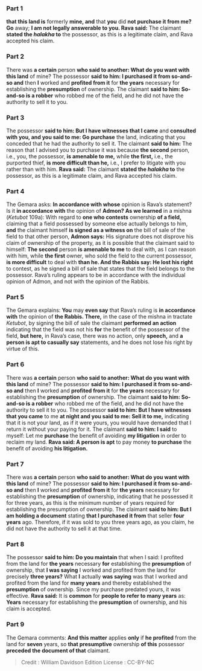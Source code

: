 
### Part 1
<b>that this land is</b> formerly <b>mine, and</b> that <b>you</b> did <b>not purchase it from me? Go</b> away; <b>I am not legally answerable to you. Rava said:</b> The claimant <b>stated the <i>halakha</i> to</b> the possessor, as this is a legitimate claim, and Rava accepted his claim.

### Part 2
There was <b>a certain</b> person <b>who said to another: What do you want with this land</b> of mine? The possessor <b>said to him: I purchased it from so-and-so and</b> then <b>I</b> worked and <b>profited from it</b> for <b>the years</b> necessary for establishing the <b>presumption</b> of ownership. The claimant <b>said to him: So-and-so is a robber</b> who robbed me of the field, and he did not have the authority to sell it to you.

### Part 3
The possessor <b>said to him: But I have witnesses that I came</b> and <b>consulted with you, and you said to me: Go purchase</b> the land, indicating that you conceded that he had the authority to sell it. The claimant <b>said to him:</b> The reason that I advised you to purchase it was because <b>the second</b> person, i.e., you, the possessor, <b>is amenable to me,</b> while <b>the first,</b> i.e., the purported thief, <b>is more difficult than he,</b> i.e., I prefer to litigate with you rather than with him. <b>Rava said:</b> The claimant <b>stated the <i>halakha</i> to</b> the possessor, as this is a legitimate claim, and Rava accepted his claim.

### Part 4
The Gemara asks: <b>In accordance with whose</b> opinion is Rava’s statement? Is it <b>in accordance with</b> the opinion of <b>Admon? As we learned</b> in a mishna (<i>Ketubot</i> 109a): With regard to <b>one who contests</b> ownership <b>of a field,</b> claiming that a field possessed by someone else actually belongs to him, <b>and</b> the claimant himself <b>is signed as a witness on</b> the bill of sale of the field to that other person, <b>Admon says:</b> His signature does not disprove his claim of ownership of the property, as it is possible that the claimant said to himself: <b>The second</b> person <b>is amenable to me</b> to deal with, as I can reason with him, while <b>the first</b> owner, who sold the field to the current possessor, <b>is more difficult</b> to deal with <b>than he. And the Rabbis say: He lost his right</b> to contest, as he signed a bill of sale that states that the field belongs to the possessor. Rava’s ruling appears to be in accordance with the individual opinion of Admon, and not with the opinion of the Rabbis.

### Part 5
The Gemara explains: <b>You</b> may <b>even say</b> that Rava’s ruling is <b>in accordance with</b> the opinion of <b>the Rabbis. There,</b> in the case of the mishna in tractate <i>Ketubot</i>, by signing the bill of sale the claimant <b>performed an action</b> indicating that the field was not his <b>for</b> the benefit of the possessor of the field, <b>but here,</b> in Rava’s case, there was no action, only <b>speech,</b> and <b>a person is apt to casually say</b> statements, and he does not lose his right by virtue of this.

### Part 6
There was <b>a certain</b> person <b>who said to another: What do you want with this land</b> of mine? The possessor <b>said to him: I purchased it from so-and-so and</b> then <b>I</b> worked and <b>profited from it</b> for <b>the years</b> necessary for establishing the <b>presumption</b> of ownership. The claimant <b>said to him: So-and-so is a robber</b> who robbed me of the field, and he did not have the authority to sell it to you. The possessor <b>said to him: But I have witnesses that you came</b> to me <b>at night and you said to me: Sell it to me,</b> indicating that it is not your land, as if it were yours, you would have demanded that I return it without your paying for it. The claimant <b>said to him: I said</b> to myself: Let me <b>purchase</b> the benefit of avoiding <b>my litigation</b> in order to reclaim my land. <b>Rava said: A person is apt</b> to pay money <b>to purchase</b> the benefit of avoiding <b>his litigation.</b>

### Part 7
There was <b>a certain</b> person <b>who said to another: What do you want with this land</b> of mine? The possessor <b>said to him: I purchased it from so-and-so and</b> then <b>I</b> worked and <b>profited from it</b> for <b>the years</b> necessary for establishing the <b>presumption</b> of ownership, indicating that he possessed it for three years, as this is the minimum number of years required for establishing the presumption of ownership. The claimant <b>said to him: But I am holding a document</b> stating <b>that I purchased it from</b> that seller <b>four years</b> ago. Therefore, if it was sold to you three years ago, as you claim, he did not have the authority to sell it at that time.

### Part 8
The possessor <b>said to him: Do you maintain</b> that when I said: I profited from the land for <b>the years</b> necessary <b>for</b> establishing the <b>presumption</b> of ownership, that <b>I was saying</b> I worked and profited from the land for precisely <b>three years?</b> What <b>I</b> actually <b>was saying</b> was that I worked and profited from the land for <b>many years</b> and thereby established the <b>presumption</b> of ownership. Since my purchase predated yours, it was effective. <b>Rava said:</b> It is <b>common</b> for <b>people to refer to many years</b> as: <b>Years</b> necessary for establishing the <b>presumption</b> of ownership, and his claim is accepted.

### Part 9
The Gemara comments: <b>And this matter</b> applies <b>only</b> if <b>he profited</b> from the land for <b>seven</b> years, so <b>that presumptive</b> ownership <b>of this</b> possessor <b>preceded the document of that</b> claimant.

>Credit : William Davidson Edition
>License : CC-BY-NC